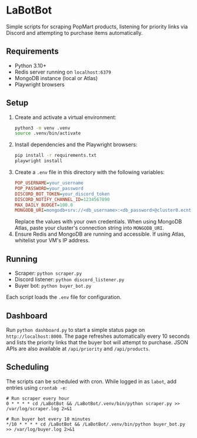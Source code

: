 # LaBotBot

Simple scripts for scraping PopMart products, listening for priority links via Discord and attempting to purchase items automatically.

## Requirements

- Python 3.10+
- Redis server running on `localhost:6379`
- MongoDB instance (local or Atlas)
- Playwright browsers

## Setup

1. Create and activate a virtual environment:
   ```bash
   python3 -m venv .venv
   source .venv/bin/activate
   ```
2. Install dependencies and the Playwright browsers:
   ```bash
   pip install -r requirements.txt
   playwright install
   ```
3. Create a `.env` file in this directory with the following variables:
   ```ini
   POP_USERNAME=your_username
   POP_PASSWORD=your_password
   DISCORD_BOT_TOKEN=your_discord_token
   DISCORD_NOTIFY_CHANNEL_ID=1234567890
   MAX_DAILY_BUDGET=100.0
   MONGODB_URI=mongodb+srv://<db_username>:<db_password>@cluster0.ecntfwt.mongodb.net/?retryWrites=true&w=majority&appName=Cluster0
   ```
   Replace the values with your own credentials. When using MongoDB Atlas, paste your cluster's connection string into `MONGODB_URI`.
4. Ensure Redis and MongoDB are running and accessible. If using Atlas, whitelist your VM's IP address.

## Running

- Scraper: `python scraper.py`
- Discord listener: `python discord_listener.py`
- Buyer bot: `python buyer_bot.py`

Each script loads the `.env` file for configuration.
## Dashboard

Run `python dashboard.py` to start a simple status page on `http://localhost:8000`.
The page refreshes automatically every 10 seconds and lists the priority links
that the buyer bot will attempt to purchase. JSON APIs are also available at
`/api/priority` and `/api/products`.
## Scheduling

The scripts can be scheduled with cron. While logged in as `labot`, add entries using `crontab -e`:

```cron
# Run scraper every hour
0 * * * * cd /LaBotBot && /LaBotBot/.venv/bin/python scraper.py >> /var/log/scraper.log 2>&1

# Run buyer bot every 10 minutes
*/10 * * * * cd /LaBotBot && /LaBotBot/.venv/bin/python buyer_bot.py >> /var/log/buyer.log 2>&1
```


